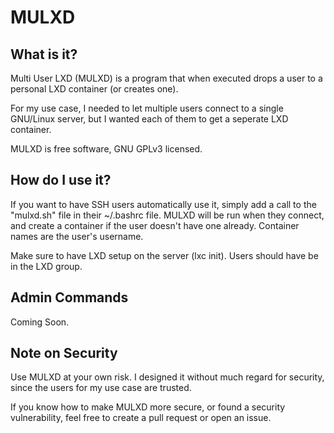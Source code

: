 # MULXD

## What is it?
Multi User LXD (MULXD) is a program that when executed drops a user to a personal LXD container (or creates one).

For my use case, I needed to let multiple users connect to a single GNU/Linux server, but I wanted each of them to get a seperate LXD container.

MULXD is free software, GNU GPLv3 licensed.

## How do I use it?
If you want to have SSH users automatically use it, simply add a call to the "mulxd.sh" file in their ~/.bashrc file. MULXD will be run when they connect, and create a container if the user doesn't have one already. Container names are the user's username.

Make sure to have LXD setup on the server (lxc init). Users should have be in the LXD group.

## Admin Commands
Coming Soon.

## Note on Security
Use MULXD at your own risk. I designed it without much regard for security, since the users for my use case are trusted.

If you know how to make MULXD more secure, or found a security vulnerability, feel free to create a pull request or open an issue.
